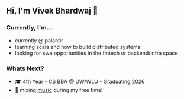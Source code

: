 ## Hi, I'm Vivek Bhardwaj 👋 

### Currently, I'm...
* currently @ palantir
* learning scala and how to build distributed systems
* looking for swe opportunities in the fintech or backend/infra space

### Whats Next?
* 🎓 4th Year - CS BBA @ UW/WLU - Graduating 2026
* 🎹 mixing [music](https://www.instagram.com/vivekondeck/) during my free time!
